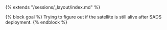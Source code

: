 {% extends "/sessions/_layout/index.md" %}

{% block goal %}
Trying to figure out if the satellite is still alive after SADS deployment.
{% endblock %}
